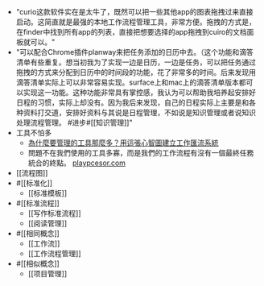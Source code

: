 - "curio这款软件实在是太牛了，既然可以把一些其他app的图表拖拽过来直接启动。这简直就是最强的本地工作流程管理工具，非常方便。拖拽的方式是，在finder中找到所有app的列表，直接把想要选择的app拖拽到cuiro的文档面板就可以。"
- "可以配合Chrome插件planway来把任务添加的日历中去。（这个功能和滴答清单有些重复。想当初我为了实现一边是日历，一边是任务，可以把任务通过拖拽的方式来分配到日历中的时间段的功能，花了非常多的时间。后来发现用滴答清单实际上可以非常容易实现。surface上和mac上的滴答清单版本都可以实现这一功能。这种功能非常具有掌控感，我认为可以帮助我培养起安排好日程的习惯，实际上却没有。因为我后来发现，自己的日程实际上主要是和各种资料打交道，安排好资料与其说是日程管理，不如说是知识管理或者说知识处理流程管理。 #进步#[[知识管理]]"
- 工具不怕多
    - [為什麼要管理的工具那麼多？用這張心智圖建立工作匯流系統](https://www.diigo.com/outliner/diigo_items/904019/12128769/541370395?key=34d57b46e1)
    - 問題不在我們使用的工具多寡，而是我們的工作流程有沒有一個最終任務統合的終點。 [playpcesor.com](https://www.playpcesor.com/2018/07/tools-converge.html)
- [[流程图]]
- #[[标准化]]
    - [[标准模板]]
- #[[标准流程]]
    - [[写作标准流程]]
    - [[阅读管理]]
- #[[相同概念]]
    - [[工作流]]
    - [[工作流程管理]]
- #[[相似概念]]
    - [[项目管理]]
